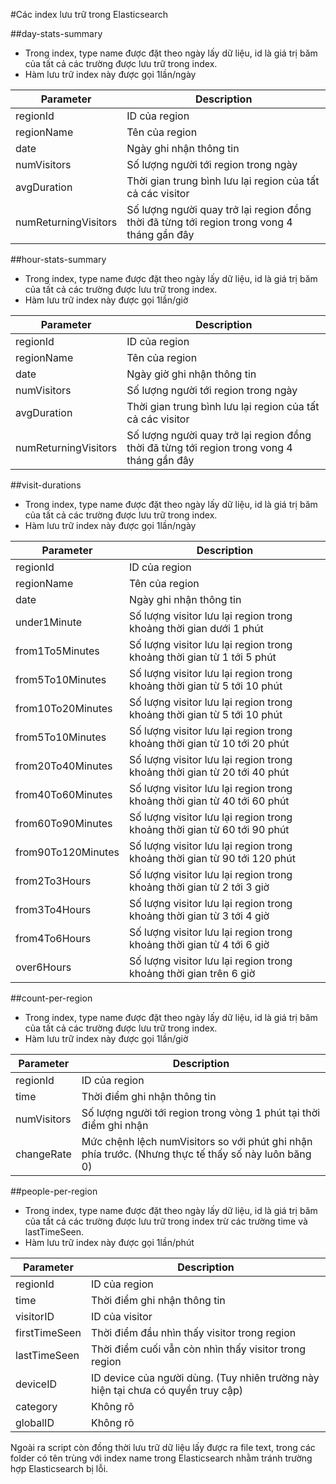 #Các index lưu trữ trong Elasticsearch

##day-stats-summary

 - Trong index, type name được đặt theo ngày lấy dữ liệu, id là giá trị băm của tất cả các trường được lưu trữ trong index.
 - Hàm lưu trữ index này được gọi 1lần/ngày 

| Parameter   |		Description               |
|-------------|-----------------------------------|
| regionId        | ID của region            |
| regionName        | Tên của region            |
| date        | Ngày ghi nhận thông tin           |
| numVisitors       | Số lượng người tới region trong ngày           |
| avgDuration       | Thời gian trung bình lưu lại region của tất cả các visitor            |
| numReturningVisitors       | Số lượng người quay trở lại region đồng thời đã từng tới region trong vong 4 tháng gần đây      |

##hour-stats-summary

 - Trong index, type name được đặt theo ngày lấy dữ liệu, id là giá trị băm của tất cả các trường được lưu trữ trong index.
 - Hàm lưu trữ index này được gọi 1lần/giờ 

| Parameter   |		Description               |
|-------------|-----------------------------------|
| regionId        | ID của region            |
| regionName        | Tên của region            |
| date        | Ngày giờ ghi nhận thông tin           |
| numVisitors       | Số lượng người tới region trong ngày           |
| avgDuration       | Thời gian trung bình lưu lại region của tất cả các visitor            |
| numReturningVisitors       | Số lượng người quay trở lại region đồng thời đã từng tới region trong vong 4 tháng gần đây      |

##visit-durations

 - Trong index, type name được đặt theo ngày lấy dữ liệu, id là giá trị băm của tất cả các trường được lưu trữ trong index.
 - Hàm lưu trữ index này được gọi 1lần/ngày

| Parameter   |		Description               |
|-------------|-----------------------------------|
| regionId        | ID của region            |
| regionName        | Tên của region            |
| date        | Ngày ghi nhận thông tin           |
| under1Minute        | Số lượng visitor lưu lại region trong khoảng thời gian dưới 1 phút           |
| from1To5Minutes        | Số lượng visitor lưu lại region trong khoảng thời gian từ 1 tới 5 phút           |
| from5To10Minutes        | Số lượng visitor lưu lại region trong khoảng thời gian từ 5 tới 10 phút           |
| from10To20Minutes        | Số lượng visitor lưu lại region trong khoảng thời gian từ 5 tới 10 phút           |
| from5To10Minutes        | Số lượng visitor lưu lại region trong khoảng thời gian từ 10 tới 20 phút           |
| from20To40Minutes        | Số lượng visitor lưu lại region trong khoảng thời gian từ 20 tới 40 phút           |
| from40To60Minutes        | Số lượng visitor lưu lại region trong khoảng thời gian từ 40 tới 60 phút           |
| from60To90Minutes        | Số lượng visitor lưu lại region trong khoảng thời gian từ 60 tới 90 phút           |
| from90To120Minutes        | Số lượng visitor lưu lại region trong khoảng thời gian từ 90 tới 120 phút           |
| from2To3Hours        | Số lượng visitor lưu lại region trong khoảng thời gian từ 2 tới 3 giờ           |
| from3To4Hours        | Số lượng visitor lưu lại region trong khoảng thời gian từ 3 tới 4 giờ           |
| from4To6Hours        | Số lượng visitor lưu lại region trong khoảng thời gian từ 4 tới 6 giờ           |
| over6Hours        | Số lượng visitor lưu lại region trong khoảng thời gian trên 6 giờ           |



##count-per-region
 - Trong index, type name được đặt theo ngày lấy dữ liệu, id là giá trị băm của tất cả các trường được lưu trữ trong index.
 - Hàm lưu trữ index này được gọi 1lần/giờ

| Parameter   |		Description               |
|-------------|-----------------------------------|
| regionId        | ID của region            |
| time        | Thời điểm ghi nhận thông tin           |
| numVisitors        | Số lượng người tới region trong vòng 1 phút tại thời điểm ghi nhận           |
| changeRate        | Mức chệnh lệch numVisitors so với phút ghi nhận phía trước. (Nhưng thực tế thấy số này luôn băng 0)           |

##people-per-region

 - Trong index, type name được đặt theo ngày lấy dữ liệu, id là giá trị băm của tất cả các trường được lưu trữ trong index trừ các trường time và lastTimeSeen.
 - Hàm lưu trữ index này được gọi 1lần/phút

| Parameter   |		Description               |
|-------------|-----------------------------------|
| regionId        | ID của region            |
| time        | Thời điểm ghi nhận thông tin           |
| visitorID        | ID của visitor           |
| firstTimeSeen        | Thời điểm đầu nhìn thấy visitor trong region           |
| lastTimeSeen        | Thời điểm cuối vẫn còn nhìn thấy visitor trong region          |
| deviceID	| ID device của người dùng. (Tuy nhiên trường này hiện tại chưa có quyền truy cập)	|
| category        | Không rõ           |
| globalID        | Không rõ           |

Ngoài ra script còn đồng thời lưu trữ dữ liệu lấy được ra file text, trong các folder có tên trùng với index name trong Elasticsearch nhằm tránh trường hợp Elasticsearch bị lỗi.



